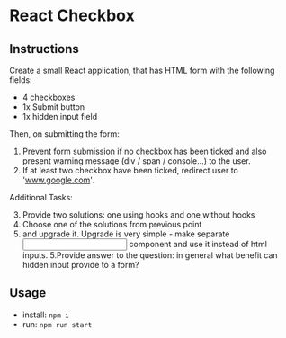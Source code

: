 # React Checkbox

## Instructions

Create a small React application, that has HTML form with the following fields:

- 4 checkboxes
- 1x Submit button
- 1x hidden input field

Then, on submitting the form:

1. Prevent form submission if no checkbox has been ticked and also 
  present warning message (div / span / console...) to the user.
2. If at least two checkbox have been ticked, redirect user to 'www.google.com'.

Additional Tasks:

3. Provide two solutions: one using hooks and one without hooks
4. Choose one of the solutions from previous point 
3. and upgrade it. Upgrade is very simple - make separate <Input /> component and use it instead of html inputs.
5.Provide answer to the question: in general what benefit can hidden input provide to a form?

## Usage

- install: `npm i`
- run: `npm run start`